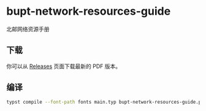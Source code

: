 # bupt-network-resources-guide

北邮网络资源手册

## 下载

你可以从 [Releases](https://github.com/YouXam/bupt-network-resources-guide/releases) 页面下载最新的 PDF 版本。

## 编译

```bash
typst compile --font-path fonts main.typ bupt-network-resources-guide.pdf
```